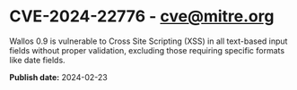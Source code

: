 # CVE-2024-22776 - cve@mitre.org

Wallos 0.9 is vulnerable to Cross Site Scripting (XSS) in all text-based input fields without proper validation, excluding those requiring specific formats like date fields.

**Publish date:** 2024-02-23

